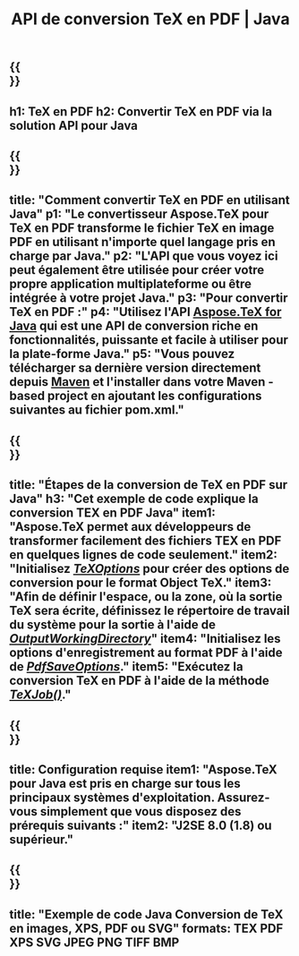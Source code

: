 ﻿---
translation: true
template: /_templates/_conversion-child-java.md
title: API de conversion TeX en PDF | Java
description: Fonctionnalité de conversion TeX en PDF. Intégrez cette bibliothèque Java sur site dans votre projet ou utilisez des applications multiplateformes pour convertir TeX en PDF.
keywords: tex en pdf api jpeg, tex2pdf intégrer
url: /java/conversion/tex-to-pdf/
family: tex
platformtag: java
feature: conversion
informat: TEX
outformat: PDF
otherformats: BMP PNG JPEG TIFF XPS SVG
---


{{<section banner>}}
---
h1: TeX en PDF
h2: Convertir TeX en PDF via la solution API pour Java
---

{{<section overview>}}
---
title: "Comment convertir TeX en PDF en utilisant Java"
p1: "Le convertisseur Aspose.TeX pour TeX en PDF transforme le fichier TeX en image PDF en utilisant n'importe quel langage pris en charge par Java."
p2: "L'API que vous voyez ici peut également être utilisée pour créer votre propre application multiplateforme ou être intégrée à votre projet Java."
p3: "Pour convertir TeX en PDF :"
p4: "Utilisez l'API [Aspose.TeX for Java](https://products.aspose.com/tex/java) qui est une API de conversion riche en fonctionnalités, puissante et facile à utiliser pour la plate-forme Java."
p5: "Vous pouvez télécharger sa dernière version directement depuis [Maven](https://repository.aspose.com/webapp/#/artifacts/browse/tree/General/repo/com/aspose/aspose-tex) et l'installer dans votre Maven -based project en ajoutant les configurations suivantes au fichier pom.xml."
---

{{<section feature1>}}
---
title: "Étapes de la conversion de TeX en PDF sur Java"
h3: "Cet exemple de code explique la conversion TEX en PDF Java"
item1: "Aspose.TeX permet aux développeurs de transformer facilement des fichiers TEX en PDF en quelques lignes de code seulement."
item2: "Initialisez [*TeXOptions*](https://reference.aspose.com/tex/java/com.aspose.tex/TeXOptions) pour créer des options de conversion pour le format Object TeX."
item3: "Afin de définir l'espace, ou la zone, où la sortie TeX sera écrite, définissez le répertoire de travail du système pour la sortie à l'aide de [*OutputWorkingDirectory*](https://reference.aspose.com/tex/java/com.aspose.tex/TeXOptions#getOutputWorkingDirectory--)"
item4: "Initialisez les options d'enregistrement au format PDF à l'aide de [*PdfSaveOptions*](https://reference.aspose.com/tex/java/com.aspose.tex.rendering/PdfSaveOptions)."
item5: "Exécutez la conversion TeX en PDF à l'aide de la méthode [*TeXJob()*](https://reference.aspose.com/tex/java/com.aspose.tex/TeXJob)."
---

{{<section feature2>}}
---
title: Configuration requise
item1: "Aspose.TeX pour Java est pris en charge sur tous les principaux systèmes d'exploitation. Assurez-vous simplement que vous disposez des prérequis suivants :"
item2: "J2SE 8.0 (1.8) ou supérieur."
---

{{<section widget>}}
---
title: "Exemple de code Java Conversion de TeX en images, XPS, PDF ou SVG"
formats: TEX PDF XPS SVG JPEG PNG TIFF BMP
---